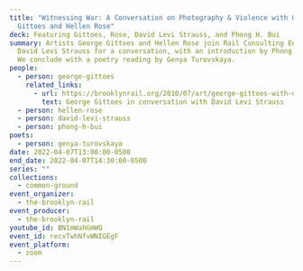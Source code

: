 ```yaml
---
title: "Witnessing War: A Conversation on Photography & Violence with George
  Gittoes and Hellen Rose"
deck: Featuring Gittoes, Rose, David Levi Strauss, and Phong H. Bui
summary: Artists George Gittoes and Hellen Rose join Rail Consulting Editor
  David Levi Strauss for a conversation, with an introduction by Phong H. Bui.
  We conclude with a poetry reading by Genya Turovskaya.
people:
  - person: george-gittoes
    related_links:
      - url: https://brooklynrail.org/2010/07/art/george-gittoes-with-david-levi-strauss
        text: George Gittoes in conversation with David Levi Strauss
  - person: hellen-rose
  - person: david-levi-strauss
  - person: phong-h-bui
poets:
  - person: genya-turovskaya
date: 2022-04-07T13:00:00-0500
end_date: 2022-04-07T14:30:00-0500
series: ""
collections:
  - common-ground
event_organizer:
  - the-brooklyn-rail
event_producer:
  - the-brooklyn-rail
youtube_id: BN1mWahGmWQ
event_id: recxTwhNfvWNIGEgF
event_platform:
  - zoom
---
```

